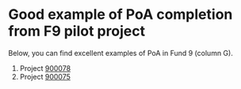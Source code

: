 # **Good example of PoA completion from F9 pilot project**

Below, you can find excellent examples of PoA in Fund 9 (column G). 

1. Project [900078](https://docs.google.com/spreadsheets/d/1gbp4CTXTYispdqmpFBuIJnNRF0gniG5UlNw2iJpMIl4/edit#gid=1672366179)
2. Project [900075](https://docs.google.com/spreadsheets/d/14AExvNTaywwty18txzap-TZ4Qzwe2lZ9hQ7dIYuDCHk/edit#gid=1672366179)
